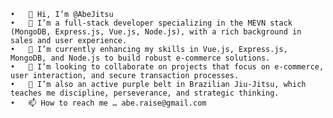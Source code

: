 	•	👋 Hi, I’m @AbeJitsu
	•	👀 I’m a full-stack developer specializing in the MEVN stack (MongoDB, Express.js, Vue.js, Node.js), with a rich background in sales and user experience.
	•	🌱 I’m currently enhancing my skills in Vue.js, Express.js, MongoDB, and Node.js to build robust e-commerce solutions.
	•	💞️ I’m looking to collaborate on projects that focus on e-commerce, user interaction, and secure transaction processes.
	•	🥋 I’m also an active purple belt in Brazilian Jiu-Jitsu, which teaches me discipline, perseverance, and strategic thinking.
	•	📫 How to reach me … abe.raise@gmail.com

<!---
AbeJitsu/AbeJitsu is a ✨ special ✨ repository because its `README.md` (this file) appears on your GitHub profile.
You can click the Preview link to take a look at your changes.
--->
